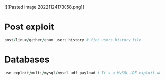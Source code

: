 ![[Pasted image 20221124173058.png]]


# Post exploit

```ruby
post/linux/gather/enum_users_history # find users history file
```





# Databases
```ruby
use exploit/multi/mysql/mysql_udf_payload # It's a MySQL UDF exploit which will create a User-Defined Function (UDF) and allow us to run arbitrary commands using it.
```